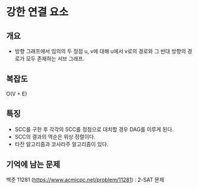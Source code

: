 # 강한 연결 요소

## 개요
* 방향 그래프에서 임의의 두 정점 u, v에 대해 u에서 v로의 경로와 그 반대 방향의 경로가 모두 존재하는 서브 그래프.

## 복잡도
O(V + E)  

## 특징
* SCC를 구한 후 각각의 SCC를 정점으로 대치할 경우 DAG를 이루게 된다.
* SCC의 결과의 역순은 위상 정렬이다.
* 타잔 알고리즘과 코사라주 알고리즘이 있다.

## 기억에 남는 문제
백준 11281 (https://www.acmicpc.net/problem/11281) : 2-SAT 문제
